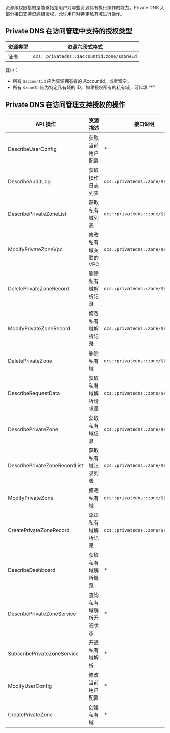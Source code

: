 资源级权限指的是能够指定用户对哪些资源具有执行操作的能力。Private DNS 大部分接口支持资源级授权，允许用户对特定私有域进行操作。

## Private DNS 在访问管理中支持的授权类型

| 资源类型 | 资源六段式格式 | 
|---------|---------|
| 证书 | `qcs::privatedns::$accountid:zone/$zoneId` |

其中：
 - 所有 `$accountid` 应为资源拥有者的 AccountId，或者留空。
 - 所有 `$zoneId` 应为特定私有域的 ID。如果授权所有的私有域，可以填 “*”;


## Private DNS 在访问管理支持授权的操作
| API 操作| 资源描述 | 接口说明 |
|---------|---------|---------|
|DescribeUserConfig | 获取当前用户配置| * |
|DescribeAuditLog |获取操作日志列表| `qcs::privatedns::zone/${ZoneId}` |
|DescribePrivateZoneList |获取私有域列表| `qcs::privatedns::zone/${ZoneId}` |
|ModifyPrivateZoneVpc |修改私有域关联的 VPC| `qcs::privatedns::zone/${ZoneId}` |
|DeletePrivateZoneRecord|删除私有域解析记录| `qcs::privatedns::zone/${ZoneId}` |
|ModifyPrivateZoneRecord |修改私有域解析记录|`qcs::privatedns::zone/${ZoneId}` |
|DeletePrivateZone|删除私有域| `qcs::privatedns::zone/${ZoneId}` |
|DescribeRequestData |获取私有域解析请求量| `qcs::privatedns::zone/${ZoneId}` |
|DescribePrivateZone|获取私有域信息| `qcs::privatedns::zone/${ZoneId}` |
|DescribePrivateZoneRecordList |获取私有域记录列表| `qcs::privatedns::zone/${ZoneId}` |
|ModifyPrivateZone |修改私有域| `qcs::privatedns::zone/${ZoneId}` |
|CreatePrivateZoneRecord|添加私有域解析记录| `qcs::privatedns::zone/${ZoneId}` |
|DescribeDashboard|获取私有域解析概览| * |
|DescribePrivateZoneService|查询私有域解析开通状态| * |
|SubscribePrivateZoneService|开通私有域解析| * |
|ModifyUserConfig|修改当前用户配置| * |
|CreatePrivateZone|创建私有域| * |
